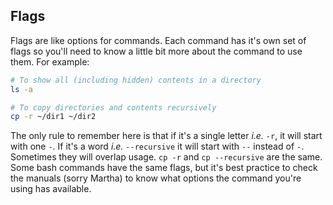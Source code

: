 ## Flags

Flags are like options for commands. Each command has it's own set of flags so you'll need to know a little bit more about the command to use them. For example:

```bash
# To show all (including hidden) contents in a directory
ls -a

# To copy directories and contents recursively
cp -r ~/dir1 ~/dir2
```

The only rule to remember here is that if it's a single letter _i.e._ `-r`, it will start with one `-`. If it's a word _i.e._ `--recursive` it will start with `--` instead of `-`. Sometimes they will overlap usage. `cp -r` and `cp --recursive` are the same. Some bash commands have the same flags, but it's best practice to check the manuals (sorry Martha) to know what options the command you're using has available.
